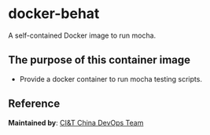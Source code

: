 # docker-behat
A self-contained Docker image to run mocha.

## The purpose of this container image

- Provide a docker container to run mocha testing scripts.

## Reference
**Maintained by**:
[CI&T China DevOps Team](https://www.ciandt.com.cn)